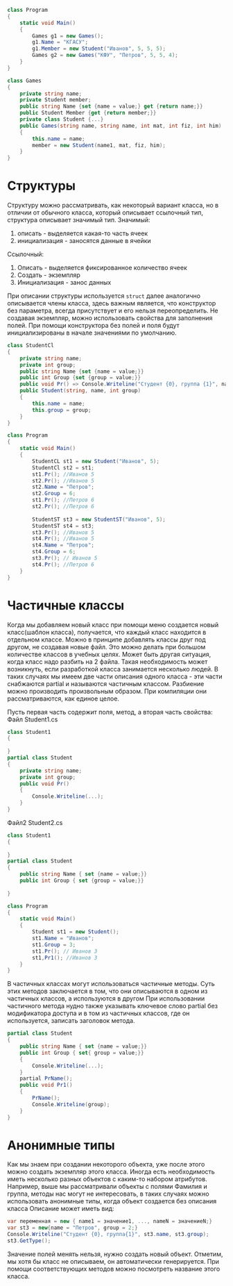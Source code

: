
```C#
class Program
{
	static void Main()
	{
		Games g1 = new Games();
		g1.Name = "КГАСУ";
		g1.Member = new Student("Иванов", 5, 5, 5);
		Games g2 = new Games("КФУ", "Петров", 5, 5, 4);
	}
}
```
```C#
class Games
{
	private string name;
	private Student member;
	public string Name {set {name = value;} get {return name;}}
	public Student Member {get {return member;}}
	private class Student {...}
	public Games(string name, string name, int mat, int fiz, int him)
	{
		this.name = name;
		member = new Student(name1, mat, fiz, him);
	}
}
```
# Структуры
Структуру можно рассматривать, как некоторый вариант класса, но в отличии от обычного класса, который описывает ссылочный тип, структура описывает значимый тип.
Значимый:
1. описать - выделяется какая-то часть ячеек 
2.  инициализация - заносятся данные в ячейки

Ссылочный:
1. Описать - выделяется фиксированное количество ячеек
2. Создать - экземпляр
3. Инициализация - занос данных

При описании структуры используется `struct` далее аналогично описывается члены класса, здесь важным является, что конструктор без параметра, всегда присутствует и его нельзя переопределить. Не создавая экземпляр, можно использовать свойства для заполнения полей. При помощи конструктора без полей и поля будут инициализированы в начале значениями по умолчанию.

```C#
class StudentCl
{
	private string name;
	private int group;
	public string Name {set {name = value;}}
	public int Group {set {group = value;}}
	public void Pr() => Console.Writeline("Студент {0}, группа {1}", name, group);
	public Student(string, name, int group)
	{
		this.name = name;
		this.group = group;
	}
}

class Program
{
	static void Main()
	{
		StudentCL st1 = new Student("Иванов", 5);
		StudentCl st2 = st1;
		st1.Pr(); //Иванов 5
		st2.Pr(); //Иванов 5
		st2.Name = "Петров";
		st2.Group = 6;
		st1.Pr(); //Петров 6
		st2.Pr(); //Петров 6
		
		StudentST st3 = new StudentST("Иванов", 5);
		StudentST st4 = st3;
		st3.Pr(); //Иванов 5
		st4.Pr(); //Иванов 5
		st4.Name = "Петров";
		st4.Group = 6;
		st3.Pr(); // Иванов 5
		st4.Pr(); //Петров 6
	}
}
```

# Частичные классы
Когда мы добавляем новый класс при помощи меню создается новый класс(шаблон класса), получается, что каждый класс находится в отдельном классе. Можно в принципе добавлять классы друг под другом, не создавая новые файл. Это можно делать при большом количестве классов в учебных целях. Может быть другая ситуация, когда класс надо разбить на 2 файла. Такая необходимость может возникнуть, если разработкой класса занимается несколько людей. В таких случаях мы имеем две части описания одного класса - эти части снабжаются partial и называются частичным классом. Разбиение можно производить произвольным образом. При компиляции они рассматриваются, как единое целое. 

Пусть первая часть содержит поля, метод, а вторая часть свойства:
Файл Student1.cs
```C#
class Student1
{
	
}
partial class Student
{
	private string name;
	private int group;
	public void Pr()
	{
		Console.Writeline(...);
	}
}
```
Файл2 Student2.cs
```C#
class Student1
{
	
}
partial class Student
{
	public string Name { set {name = value;}}
	public int Group { set {group = value;}}
	
}
```
```C#
class Program
{
	static void Main()
	{
		Student st1 = new Student();
		st1.Name = "Иванов";
		st1.Group = 3;
		st1.Pr(); // Иванов 3
		st1,Pr1(); //Иванов 3
	}
}
```
В частичных классах  могут использоваться частичные методы. Суть этих методов заключается в том, что они описываются в одном из частичных классов, а используются в другом
При использовании частичного метода нудно также указывать ключевое слово partial без модификатора доступа и в том из частичных классов, где он используется, записать заголовок метода.
```C#
partial class Student
{
	public string Name { set {name = value;}}
	public int Group { set{ group = value;}}
	{
		Console.Writeline(...);
	}
	partial PrName();
	public void Pr1()
	{
		PrName();
		Console.Writeline(group);
	}
}
```
# Анонимные типы
Как мы знаем при создании некоторого объекта, уже после этого можно создать экземпляр этого класса. Иногда есть необходимость иметь несколько разных объектов с каким-то набором атрибутов. Например, выше мы рассматривали объекты с полями Фамилия и группа, методы нас могут не интересовать, в таких случаях можно использовать анонимные типы, когда объект создается без описания класса
Описание может иметь вид:
```C#
var переменная = new { name1 = значение1, ..., nameN = значениеN;}
var st3 = new{name = "Петров", group = 2;}
Console.Writeline("Студент {0}, группа{1}", st3.name, st3.group);
st3.GetType();
```
Значение полей менять нельзя, нужно создать новый объект. Отметим, мы хотя бы класс не описываем, он автоматически генерируется. При помощи соответствующих методов можно посмотреть название этого класса.
